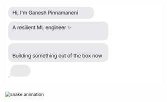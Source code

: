 [![](https://github.com/Ganesh2409/Ganesh2409/blob/main/chat.svg)](https://www.linkedin.com/in/ganesh-pinnamaneni/)

![snake animation](https://github.com/Ganesh2409/Ganesh2409/blob/output/github-contribution-grid-snake2.svg)

